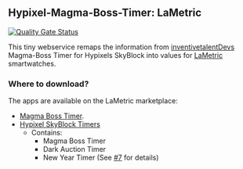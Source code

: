 ## Hypixel-Magma-Boss-Timer: LaMetric
[![Quality Gate Status](https://sonar.th3shadowbroker.dev/api/project_badges/measure?project=Magma-Boss-Timer-LaMetric&metric=alert_status)](https://sonar.th3shadowbroker.dev/dashboard?id=Magma-Boss-Timer-LaMetric)

This tiny webservice remaps the information from [inventivetalentDevs](https://github.com/inventivetalentDev) 
Magma-Boss Timer for Hypixels SkyBlock into values for [LaMetric](https://lametric.com/) smartwatches.

### Where to download?
The apps are available on the LaMetric marketplace:
- [Magma Boss Timer](https://apps.lametric.com/apps/hypixel_skyblock_magma_boss_timer/9053).
- [Hypixel SkyBlock Timers](https://apps.lametric.com/apps/hypixel_skyblock_timers/9177)
  - Contains:
    - Magma Boss Timer
    - Dark Auction Timer
    - New Year Timer (See [#7](https://github.com/Th3Shadowbroker/Magma-Boss-Timer-LaMetric/issues/7) for details)

